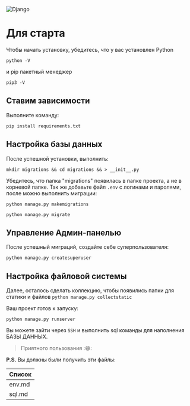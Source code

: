 ![Django](https://static.djangoproject.com/img/logos/django-logo-negative.1d528e2cb5fb.png)


# Для старта

Чтобы начать установку, убедитесь, что у вас установлен Python

`python -V`


и pip пакетный менеджер

`pip3 -V`


## Ставим зависимости

Выполните команду:

`pip install requirements.txt`


## Настройка базы данных

После успешной установки, выполнить:

`mkdir migrations && cd migrations && > __init__.py`


Убедитесь, что папка "migrations" появилась в папке проекта, а не в корневой папке.
Так же добавьте файл `.env` с логинами и паролями,
после можно выполнить миграции:


`python manage.py makemigrations`

`python manage.py migrate`



## Управление Админ-панелью

После успешный миграций, создайте себе суперпользователя:

`python manage.py createsuperuser`



## Настройка файловой системы

Далее, осталось сделать коллекцию, чтобы появились папки для статики и файлов
`python manage.py collectstatic`


Ваш проект готов к запуску:

`python manage.py runserver`


Вы можете зайти через `SSH` и выполнить sql команды для наполнения БАЗЫ ДАННЫХ.

> Приятного пользования ::smile::


**P.S.** Вы должны были получить эти файлы:

| Список |
| ------ |
| env.md |
| sql.md |



